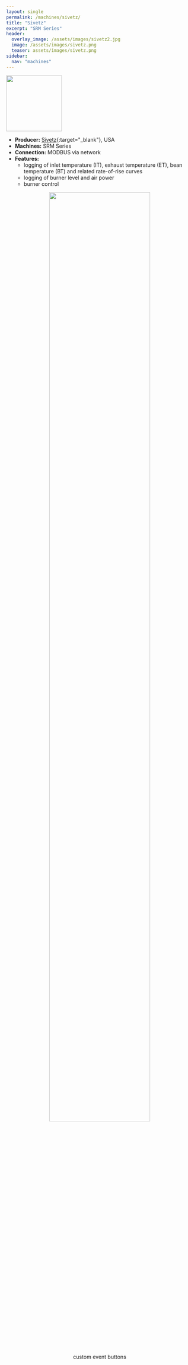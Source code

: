 ```yaml
---
layout: single
permalink: /machines/sivetz/
title: "Sivetz"
excerpt: "SRM Series"
header:
  overlay_image: /assets/images/sivetz2.jpg
  image: /assets/images/sivetz.png
  teaser: assets/images/sivetz.png
sidebar:
  nav: "machines"
---
```


<img class="tab-image" src="{{ site.baseurl }}/assets/images/supporter-badge.png" width="150px">

* __Producer:__ [Sivetz](https://www.sivetz.com/){:target="_blank"}, USA
* __Machines:__ SRM Series
* __Connection:__ MODBUS via network
* __Features:__
  - logging of inlet temperature (IT), exhaust temperature (ET), bean temperature (BT) and related rate-of-rise curves
  - logging of burner level and air power
  - burner control


<figure>
<center>
<a href="{{ site.baseurl }}/assets/images/buttons-sivetz.png">
<img src="{{ site.baseurl }}/assets/images/buttons-sivetz.png" style="width: 80%;"></a>
    <figcaption>custom event buttons</figcaption>
</center>
</figure>